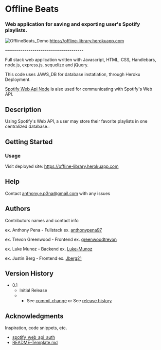 # Offline Beats
### Web application for saving and exporting user's Spotify playlists.

![OfflineBeats_Demo](https://user-images.githubusercontent.com/79285555/128753562-e28c2a56-072e-4b67-a7c4-86167d14b402.gif)
https://offline-library.herokuapp.com

<p> ---------------------------------------- </p>

Full stack web application written with Javascript, HTML, CSS, Handlebars, node.js, express.js, sequelize and jQuery.

This code uses JAWS_DB for database instatiation, through Heroku Deployment.

[Spotify Web Api Node](https://github.com/thelinmichael/spotify-web-api-node)
 is also used for communicating with Spotify's Web API.

## Description

Using Spotify's Web API, a user may store their favorite playlists in one centralized database.:

## Getting Started

### Usage

Visit deployed site: https://offline-library.herokuapp.com

## Help

Contact anthony.e.p3na@gmail.com with any issues

## Authors

Contributors names and contact info

ex. Anthony Pena - Fullstack
ex. [anthonypena97](https://github.com/anthonypena97)

ex. Trevon Greenwood - Frontend
ex. [greenwoodtrevon](https://github.com/greenwoodtrevon)

ex. Luke Munoz - Backend
ex. [Luke-Munoz](https://github.com/Luke-Munoz)

ex. Justin Berg - Frontend
ex. [Jberg21](https://github.com/Jberg21)

## Version History
    
* 0.1
    * Initial Release
    * * See [commit change](https://github.com/anthonypena97/spotify-library/commits/main) or See [release history](https://github.com/anthonypena97/spotify-library/releases)

## Acknowledgments

Inspiration, code snippets, etc.
* [spotify_web_api_auth](https://github.com/spotify/web-api-auth-examples)
* [README-Template.md](https://gist.github.com/DomPizzie/7a5ff55ffa9081f2de27c315f5018afc)
